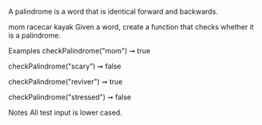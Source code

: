 A palindrome is a word that is identical forward and backwards.

mom
racecar
kayak
Given a word, create a function that checks whether it is a palindrome.

Examples
checkPalindrome("mom") ➞ true

checkPalindrome("scary") ➞ false

checkPalindrome("reviver") ➞ true

checkPalindrome("stressed") ➞ false

Notes
All test input is lower cased.